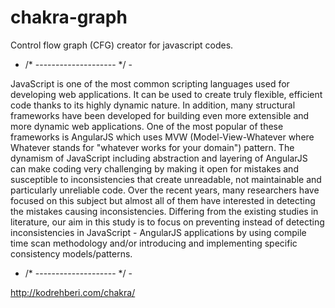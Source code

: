 # chakra-graph
Control flow graph (CFG) creator for javascript codes.

- /* -------------------- */ - 

JavaScript is one of the most common scripting languages used for developing web applications. It can be used to create truly flexible, efficient code thanks to its highly dynamic nature. In addition, many structural frameworks have been developed for building even more extensible and more dynamic web applications. One of the most popular of these frameworks is AngularJS which uses MVW (Model-View-Whatever where Whatever stands for "whatever works for your domain") pattern. The dynamism of JavaScript including abstraction and layering of AngularJS can make coding very challenging by making it open for mistakes and susceptible to inconsistencies that create unreadable, not maintainable and particularly unreliable code. Over the recent years, many researchers have focused on this subject but almost all of them have interested in detecting the mistakes causing inconsistencies. Differing from the existing studies in literature, our aim in this study is to focus on preventing instead of detecting inconsistencies in JavaScript - AngularJS applications by using compile time scan methodology and/or introducing and implementing specific consistency models/patterns.

- /* -------------------- */ - 

http://kodrehberi.com/chakra/
